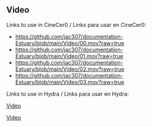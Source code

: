 ## Video

Links to use in CineCer0 / Links para usar en CineCer0:  

+ https://github.com/jac307/documentation-Estuary/blob/main/Video/00.mov?raw=true
+ https://github.com/jac307/documentation-Estuary/blob/main/Video/01.mov?raw=true
+ https://github.com/jac307/documentation-Estuary/blob/main/Video/02.mov?raw=true
+ https://github.com/jac307/documentation-Estuary/blob/main/Video/03.mov?raw=true

Links to use in Hydra / Links para usar en Hydra: 

[Video](00.mov)

[Video](Videos.html)
